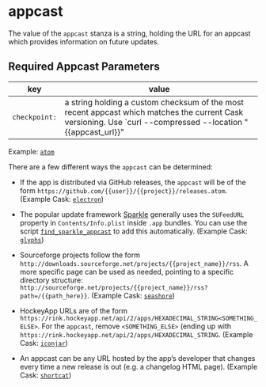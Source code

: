 # appcast

The value of the `appcast` stanza is a string, holding the URL for an appcast which provides information on future updates.

## Required Appcast Parameters

| key           | value       |
| ------------- | ----------- |
| `checkpoint:` | a string holding a custom checksum of the most recent appcast which matches the current Cask versioning. Use `curl --compressed --location "{{appcast_url}}" | sed 's|<pubDate>[^<]*</pubDate>||g' | shasum --algorithm 256` to calculate it.

Example: [`atom`](https://github.com/caskroom/homebrew-cask/blob/161f85b605e160ff96e7dd11732d85609e13dc51/Casks/atom.rb#L7L8)

There are a few different ways the `appcast` can be determined:

 * If the app is distributed via GitHub releases, the `appcast` will be of the form `https://github.com/{{user}}/{{project}}/releases.atom`. (Example Cask: [`electron`](https://github.com/caskroom/homebrew-cask/blob/161f85b605e160ff96e7dd11732d85609e13dc51/Casks/electron.rb#L6L7))

 * The popular update framework [Sparkle](http://sparkle-project.org) generally uses the `SUFeedURL` property in `Contents/Info.plist` inside `.app` bundles. You can use the script [`find_sparkle_appcast`](https://github.com/caskroom/homebrew-cask/blob/master/developer/bin/find_sparkle_appcast) to add this automatically. (Example Cask: [`glyphs`](https://github.com/caskroom/homebrew-cask/blob/161f85b605e160ff96e7dd11732d85609e13dc51/Casks/glyphs.rb#L6L7))

* Sourceforge projects follow the form `http://downloads.sourceforge.net/projects/{{project_name}}/rss`. A more specific page can be used as needed, pointing to a specific directory structure: `http://sourceforge.net/projects/{{project_name}}/rss?path=/{{path_here}}`. (Example Cask: [`seashore`](https://github.com/caskroom/homebrew-cask/blob/bcff548278a6776fc57439603442a8b23c76bd8b/Casks/seashore.rb#L6L7))

* HockeyApp URLs are of the form `https://rink.hockeyapp.net/api/2/apps/HEXADECIMAL_STRING<SOMETHING_ELSE>`. For the `appcast`, remove `<SOMETHING_ELSE>` (ending up with `https://rink.hockeyapp.net/api/2/apps/HEXADECIMAL_STRING`. (Example Cask: [`iconjar`](https://github.com/caskroom/homebrew-cask/blob/bcff548278a6776fc57439603442a8b23c76bd8b/Casks/iconjar.rb#L7L8))

* An appcast can be any URL hosted by the app’s developer that changes every time a new release is out (e.g. a changelog HTML page). (Example Cask: [`shortcat`](https://github.com/caskroom/homebrew-cask/blob/161f85b605e160ff96e7dd11732d85609e13dc51/Casks/shortcat.rb#L6L7))
